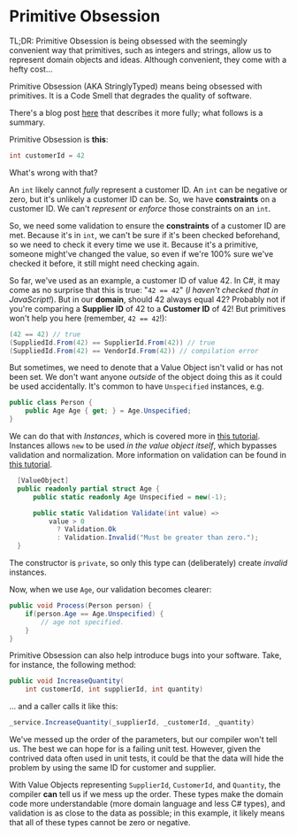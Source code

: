 # Primitive Obsession

<tldr>
TL;DR: Primitive Obsession is being obsessed with the seemingly convenient way that primitives, such as integers 
and strings, allow us to represent domain objects and ideas. Although convenient, they come with a hefty cost... 
</tldr>

Primitive Obsession (AKA StringlyTyped) means being obsessed with primitives.  It is a Code Smell that degrades the 
quality of software.

There's a blog post [here](https://dunnhq.com/posts/2021/primitive-obsession/) that describes it more fully;
what follows is a summary.

Primitive Obsession is **this**:

```c#
int customerId = 42
```

What's wrong with that?

An `int` likely cannot *fully* represent a customer ID.  An `int` can be negative or zero, but it's unlikely a customer
ID can be. So, we have **constraints** on a customer ID.  We can't _represent_ or _enforce_ those constraints on an `int`.

So, we need some validation to ensure the **constraints** of a customer ID are met. Because it's in `int`, we can't be
sure if it's been checked beforehand, so we need to check it every time we use it.  Because it's a primitive, 
someone might've changed the value, so even if we're 100% sure we've checked it before, it still might need checking again.

So far, we've used as an example, a customer ID of value 42. In C#, it may come as no surprise that this 
is true: "`42 == 42`" (*I haven't checked that in JavaScript!*). But in our **domain**, should 42 always 
equal 42? Probably not if you're comparing a **Supplier ID** of 42 to a **Customer ID** of 42! But primitives 
won't help you here (remember, `42 == 42`!):

```c#
(42 == 42) // true
(SuppliedId.From(42) == SupplierId.From(42)) // true
(SuppliedId.From(42) == VendorId.From(42)) // compilation error
```

But sometimes, we need to denote that a Value Object isn't valid or has not been set. We don't want anyone _outside_ of the object doing this as it could be used accidentally.  It's common to have `Unspecified` instances, e.g.

```c#
public class Person {
    public Age Age { get; } = Age.Unspecified;
}
```

We can do that with _Instances_, which is covered more in [this tutorial](Specifying-pre-set-values.md).
Instances allows `new` to be used _in the value object itself_, which bypasses validation and normalization. More information on validation can be found in [this tutorial](ValidationTutorial.md). 

```c#
  [ValueObject]
  public readonly partial struct Age {
      public static readonly Age Unspecified = new(-1);

      public static Validation Validate(int value) =>
          value > 0 
            ? Validation.Ok 
            : Validation.Invalid("Must be greater than zero.");
  }
```

The constructor is `private`, so only this type can (deliberately) create _invalid_ instances.

Now, when we use `Age`, our validation becomes clearer:

```c#
public void Process(Person person) {
    if(person.Age == Age.Unspecified) {
        // age not specified.
    }
}
```

Primitive Obsession can also help introduce bugs into your software. Take, for instance, the following method:

```c#
public void IncreaseQuantity(
    int customerId, int supplierId, int quantity) 
```

... and a caller calls it like this:

```C#
_service.IncreaseQuantity(_supplierId, _customerId, _quantity)
```

We've messed up the order of the parameters, but our compiler won't tell us.
The best we can hope for is a failing unit test. 
However, given the contrived data often used in unit tests, it could be that the data will hide the problem by using 
the same ID for customer and supplier.

With Value Objects representing `SupplierId`, `CustomerId`, and `Quantity`, the compiler **can** tell us
if we mess up the order. These types make the domain code more understandable (more domain language and less C#
types), and validation is as close to the data as possible; in this example, it likely means that all of these
types cannot be zero or negative.